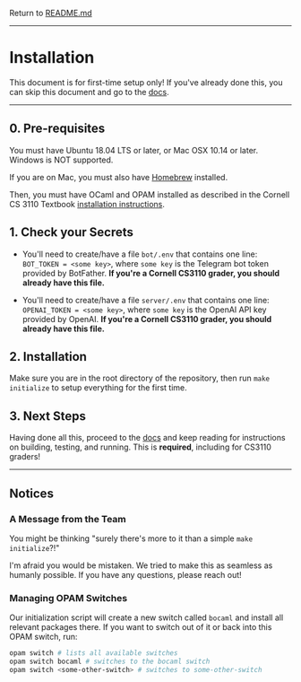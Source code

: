 Return to [README.md](README.md)

---

# Installation

This document is for first-time setup only! If you've already done this, you can skip this document and go to the [docs](DOCS.md).

---

## 0. Pre-requisites

You must have Ubuntu 18.04 LTS or later, or Mac OSX 10.14 or later. Windows is NOT supported.

If you are on Mac, you must also have [Homebrew](https://brew.sh/) installed.

Then, you must have OCaml and OPAM installed as described in the Cornell CS 3110 Textbook [installation instructions](https://cs3110.github.io/textbook/chapters/preface/install.html#).

## 1. Check your Secrets

-   You'll need to create/have a file `bot/.env` that contains one line: `BOT_TOKEN = <some key>`, where `some key` is the Telegram bot token provided by BotFather. **If you're a Cornell CS3110 grader, you should already have this file.**

-   You'll need to create/have a file `server/.env` that contains one line: `OPENAI_TOKEN = <some key>`, where `some key` is the OpenAI API key provided by OpenAI. **If you're a Cornell CS3110 grader, you should already have this file.**

## 2. Installation

Make sure you are in the root directory of the repository, then run `make initialize` to setup everything for the first time.

## 3. Next Steps

Having done all this, proceed to the [docs](DOCS.md) and keep reading for instructions on building, testing, and running. This is **required**, including for CS3110 graders!

---

## Notices

### A Message from the Team

You might be thinking "surely there's more to it than a simple `make initialize`?!"

I'm afraid you would be mistaken. We tried to make this as seamless as humanly possible. If you have any questions, please reach out!

### Managing OPAM Switches

Our initialization script will create a new switch called `bocaml` and install all relevant packages there. If you want to switch out of it or back into this OPAM switch, run:

```bash
opam switch # lists all available switches
opam switch bocaml # switches to the bocaml switch
opam switch <some-other-switch> # switches to some-other-switch
```
